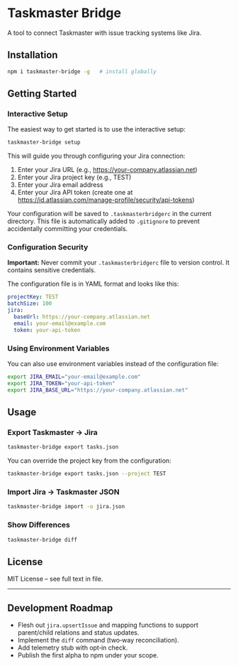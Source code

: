 # Taskmaster Bridge

A tool to connect Taskmaster with issue tracking systems like Jira.

## Installation

```bash
npm i taskmaster-bridge -g   # install globally
```

## Getting Started

### Interactive Setup

The easiest way to get started is to use the interactive setup:

```bash
taskmaster-bridge setup
```

This will guide you through configuring your Jira connection:
1. Enter your Jira URL (e.g., https://your-company.atlassian.net)
2. Enter your Jira project key (e.g., TEST)
3. Enter your Jira email address
4. Enter your Jira API token (create one at https://id.atlassian.com/manage-profile/security/api-tokens)

Your configuration will be saved to `.taskmasterbridgerc` in the current directory. This file is automatically added to `.gitignore` to prevent accidentally committing your credentials.

### Configuration Security

**Important:** Never commit your `.taskmasterbridgerc` file to version control. It contains sensitive credentials.

The configuration file is in YAML format and looks like this:
```yaml
projectKey: TEST
batchSize: 100
jira:
  baseUrl: https://your-company.atlassian.net
  email: your-email@example.com
  token: your-api-token
```

### Using Environment Variables

You can also use environment variables instead of the configuration file:

```bash
export JIRA_EMAIL="your-email@example.com"
export JIRA_TOKEN="your-api-token"
export JIRA_BASE_URL="https://your-company.atlassian.net"
```

## Usage

### Export Taskmaster → Jira

```bash
taskmaster-bridge export tasks.json
```

You can override the project key from the configuration:
```bash
taskmaster-bridge export tasks.json --project TEST
```

### Import Jira → Taskmaster JSON

```bash
taskmaster-bridge import -o jira.json
```

### Show Differences

```bash
taskmaster-bridge diff
```

## License

MIT License – see full text in file.

---

## Development Roadmap

* Flesh out `jira.upsertIssue` and mapping functions to support parent/child relations and status updates.
* Implement the `diff` command (two‑way reconciliation).
* Add telemetry stub with opt‑in check.
* Publish the first alpha to npm under your scope.
